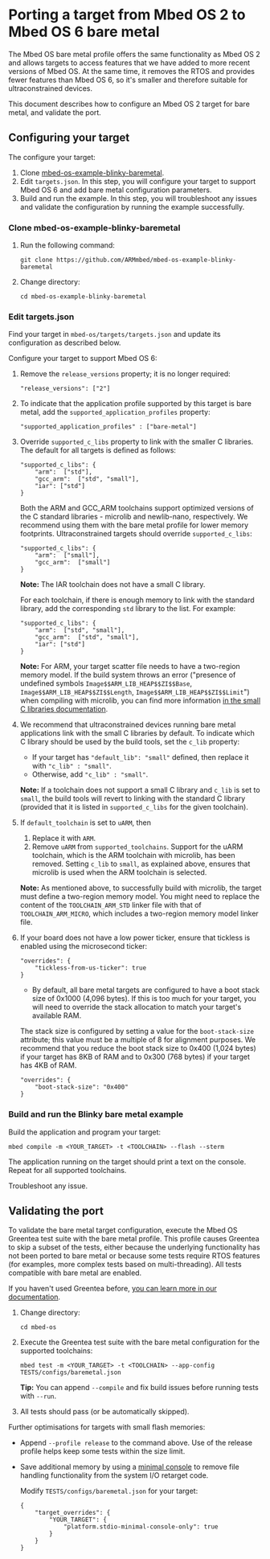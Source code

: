 # Porting a target from Mbed OS 2 to Mbed OS 6 bare metal

The Mbed OS bare metal profile offers the same functionality as Mbed OS 2 and allows targets to access features that we have added to more recent versions of Mbed OS. At the same time, it removes the RTOS and provides fewer features than Mbed OS 6, so it's smaller and therefore suitable for ultraconstrained devices. 

This document describes how to configure an Mbed OS 2 target for bare metal, and validate the port.

## Configuring your target

The configure your target:

1. Clone [mbed-os-example-blinky-baremetal](https://github.com/ARMmbed/mbed-os-example-blinky-baremetal).
1. Edit `targets.json`. In this step, you will configure your target to support Mbed OS 6 and add bare metal configuration parameters.
1. Build and run the example. In this step, you will troubleshoot any issues and validate the configuration by running the example successfully.

### Clone mbed-os-example-blinky-baremetal

1. Run the following command:
    
    ```
    git clone https://github.com/ARMmbed/mbed-os-example-blinky-baremetal
    ```

1. Change directory:

    ```
    cd mbed-os-example-blinky-baremetal
    ```

### Edit targets.json

Find your target in `mbed-os/targets/targets.json` and update its configuration as described below.

Configure your target to support Mbed OS 6:

1. Remove the `release_versions` property; it is no longer required:

    ```
    "release_versions": ["2"]
    ```

1. To indicate that the application profile supported by this target is bare metal, add the `supported_application_profiles` property:

    ```
    "supported_application_profiles" : ["bare-metal"]
    ```

1. Override `supported_c_libs` property to link with the smaller C libraries. The default for all targets is defined as follows: 

    ```
    "supported_c_libs": {
        "arm":  ["std"],
        "gcc_arm":  ["std", "small"],
        "iar": ["std"]
    }
    ```

    Both the ARM and GCC_ARM toolchains support optimized versions of the C standard libraries - microlib and newlib-nano, respectively. We recommend using them with the bare metal profile for lower memory footprints. Ultraconstrained targets should override `supported_c_libs`:

    ```
    "supported_c_libs": {
        "arm":  ["small"],
        "gcc_arm":  ["small"]
    }
    ```

    <span class="notes">**Note:** The IAR toolchain does not have a small C library.</span>

    For each toolchain, if there is enough memory to link with the standard library, add the corresponding `std` library to the list. For example:

    ```
    "supported_c_libs": {
        "arm":  ["std", "small"],
        "gcc_arm":  ["std", "small"],
        "iar": ["std"]
    }
    ```

    <span class="notes">**Note:** For ARM, your target scatter file needs to have a two-region memory model. If the build system throws an error ("presence of undefined symbols `Image$$ARM_LIB_HEAP$$ZI$$Base`, `Image$$ARM_LIB_HEAP$$ZI$$Length`, `Image$$ARM_LIB_HEAP$$ZI$$Limit`") when compiling with microlib, you can find more information [in the small C libraries documentation](https://os.mbed.com/docs/mbed-os/v6.0-preview/reference/using-small-c-libraries.html).</span>

1. We recommend that ultraconstrained devices running bare metal applications link with the small C libraries by default. To indicate which C library should be used by the build tools, set the `c_lib` property:
    - If your target has `"default_lib": "small"` defined, then replace it with `"c_lib" : "small"`. 
    - Otherwise, add `"c_lib" : "small"`. 

    <span class="notes">**Note:** If a toolchain does not support a small C library and `c_lib` is set to `small`, the build tools will revert to linking with the standard C library (provided that it is listed in `supported_c_libs` for the given toolchain).</span>

1. If `default_toolchain` is set to `uARM`, then
    1. Replace it with `ARM`.
    1. Remove `uARM` from `supported_toolchains`. 
        Support for the uARM toolchain, which is the ARM toolchain with microlib, has been removed. Setting `c_lib` to `small`, as explained above, ensures that microlib is used when the ARM toolchain is selected.

    <span class="notes">**Note:** As mentioned above, to successfully build with microlib, the target must define a two-region memory model. You might need to replace the content of the `TOOLCHAIN_ARM_STD` linker file with that of `TOOLCHAIN_ARM_MICRO`, which includes a two-region memory model linker file.</span>

1. If your board does not have a low power ticker, ensure that tickless is enabled using the microsecond ticker:

    ```
    "overrides": {
        "tickless-from-us-ticker": true
    }
    ```

    - By default, all bare metal targets are configured to have a boot stack size of 0x1000 (4,096 bytes). If this is too much for your target, you will need to override the stack allocation to match your target's available RAM. 

    The stack size is configured by setting a value for the `boot-stack-size` attribute; this value must be a multiple of 8 for alignment purposes. We recommend that you reduce the boot stack size to 0x400 (1,024 bytes) if your target has 8KB of RAM and to 0x300 (768 bytes) if your target has 4KB of RAM.

    ```
    "overrides": {
        "boot-stack-size": "0x400"
    }
    ```

### Build and run the Blinky bare metal example

Build the application and program your target:

```
mbed compile -m <YOUR_TARGET> -t <TOOLCHAIN> --flash --sterm
```

The application running on the target should print a text on the console. Repeat for all supported toolchains.

Troubleshoot any issue.

## Validating the port

To validate the bare metal target configuration, execute the Mbed OS Greentea test suite with the bare metal profile. This profile causes Greentea to skip a subset of the tests, either because the underlying functionality has not been ported to bare metal or because some tests require RTOS features (for examples, more complex tests based on multi-threading). All tests compatible with bare metal are enabled.

If you haven't used Greentea before, [you can learn more in our documentation](../tools/greentea-testing-applications.html).

1. Change directory:

    ```
    cd mbed-os
    ```

1. Execute the Greentea test suite with the bare metal configuration for the supported toolchains:
    
    ```
    mbed test -m <YOUR_TARGET> -t <TOOLCHAIN> --app-config TESTS/configs/baremetal.json
    ```

    <span class="tips">**Tip:** You can append `--compile` and fix build issues before running tests with `--run`.</span>

1. All tests should pass (or be automatically skipped).

Further optimisations for targets with small flash memories:
- Append `--profile release` to the command above. Use of the release profile helps keep some tests within the size limit.
- Save additional memory by using a [minimal console](https://github.com/ARMmbed/mbed-os-example-blinky-baremetal#using-a-minimal-console) to remove file handling functionality from the system I/O retarget code.

    Modify `TESTS/configs/baremetal.json` for your target:

    ```
    {
        "target_overrides": {
            "YOUR_TARGET": {
                "platform.stdio-minimal-console-only": true
            }
        }
    }
    ```
